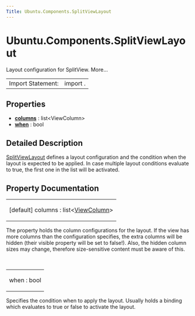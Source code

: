 ```yaml
---
Title: Ubuntu.Components.SplitViewLayout
---
```


# Ubuntu.Components.SplitViewLayout

<span class="subtitle"></span>
<!-- $$$SplitViewLayout-brief -->
<p>Layout configuration for SplitView. More...</p>
<!-- @@@SplitViewLayout -->
<table class="alignedsummary">
<tr><td class="memItemLeft rightAlign topAlign"> Import Statement:</td><td class="memItemRight bottomAlign"> import  .</td></tr></table><ul>
</ul>
<h2 id="properties">Properties</h2>
<ul>
<li class="fn"><b><b><a href="#columns-prop">columns</a></b></b> : list&lt;ViewColumn&gt;</li>
<li class="fn"><b><b><a href="#when-prop">when</a></b></b> : bool</li>
</ul>
<!-- $$$SplitViewLayout-description -->
<h2 id="details">Detailed Description</h2>
</p>
<p><a href="index.html">SplitViewLayout</a> defines a layout configuration and the condition when the layout is expected to be applied. In case multiple layout conditions evaluate to true, the first one in the list will be activated.</p>
<!-- @@@SplitViewLayout -->
<h2>Property Documentation</h2>
<!-- $$$columns -->
<table class="qmlname"><tr valign="top" id="columns-prop"><td class="tblQmlPropNode"><p><span class="qmldefault">[default] </span><span class="name">columns</span> : <span class="type">list</span>&lt;<span class="type"><a href="Ubuntu.Components.ViewColumn.md">ViewColumn</a></span>&gt;</p></td></tr></table><p>The property holds the column configurations for the layout. If the view has more columns than the configuration specifies, the extra columns will be hidden (their visible property will be set to false!). Also, the hidden column sizes may change, therefore size-sensitive content must be aware of this.</p>
<!-- @@@columns -->
<br/>
<!-- $$$when -->
<table class="qmlname"><tr valign="top" id="when-prop"><td class="tblQmlPropNode"><p><span class="name">when</span> : <span class="type">bool</span></p></td></tr></table><p>Specifies the condition when to apply the layout. Usually holds a binding which evaluates to true or false to activate the layout.</p>
<!-- @@@when -->
<br/>
